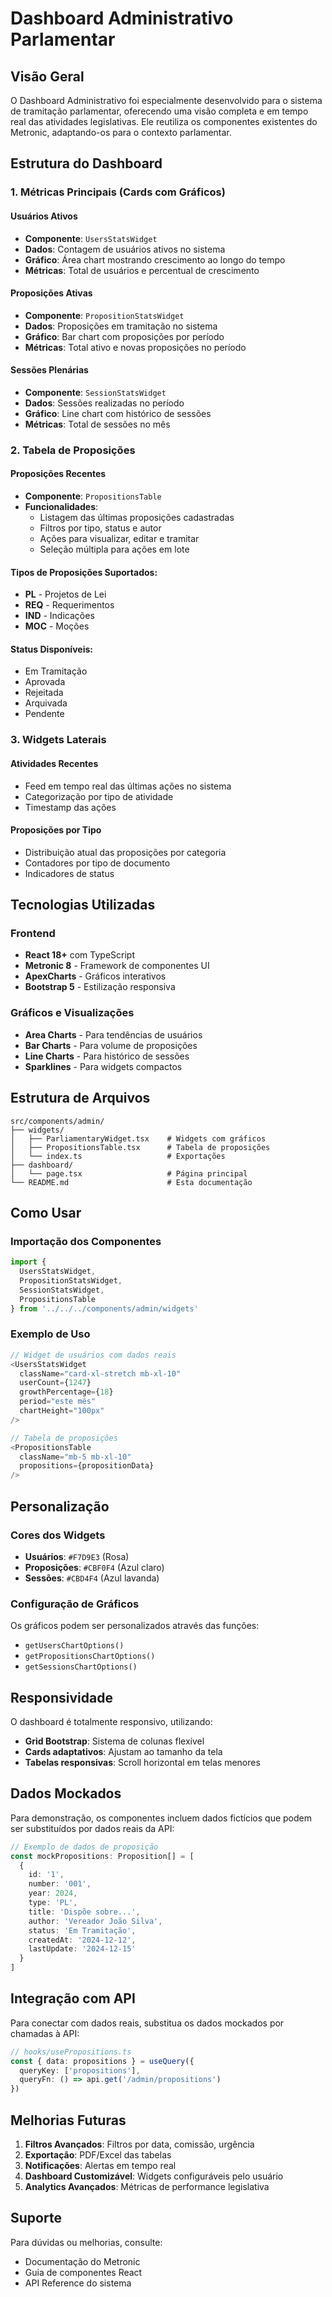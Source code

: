# Dashboard Administrativo Parlamentar

## Visão Geral

O Dashboard Administrativo foi especialmente desenvolvido para o sistema de tramitação parlamentar, oferecendo uma visão completa e em tempo real das atividades legislativas. Ele reutiliza os componentes existentes do Metronic, adaptando-os para o contexto parlamentar.

## Estrutura do Dashboard

### 1. Métricas Principais (Cards com Gráficos)

#### Usuários Ativos
- **Componente**: `UsersStatsWidget`
- **Dados**: Contagem de usuários ativos no sistema
- **Gráfico**: Área chart mostrando crescimento ao longo do tempo
- **Métricas**: Total de usuários e percentual de crescimento

#### Proposições Ativas
- **Componente**: `PropositionStatsWidget`
- **Dados**: Proposições em tramitação no sistema
- **Gráfico**: Bar chart com proposições por período
- **Métricas**: Total ativo e novas proposições no período

#### Sessões Plenárias
- **Componente**: `SessionStatsWidget`
- **Dados**: Sessões realizadas no período
- **Gráfico**: Line chart com histórico de sessões
- **Métricas**: Total de sessões no mês

### 2. Tabela de Proposições

#### Proposições Recentes
- **Componente**: `PropositionsTable`
- **Funcionalidades**:
  - Listagem das últimas proposições cadastradas
  - Filtros por tipo, status e autor
  - Ações para visualizar, editar e tramitar
  - Seleção múltipla para ações em lote

#### Tipos de Proposições Suportados:
- **PL** - Projetos de Lei
- **REQ** - Requerimentos
- **IND** - Indicações
- **MOC** - Moções

#### Status Disponíveis:
- Em Tramitação
- Aprovada
- Rejeitada
- Arquivada
- Pendente

### 3. Widgets Laterais

#### Atividades Recentes
- Feed em tempo real das últimas ações no sistema
- Categorização por tipo de atividade
- Timestamp das ações

#### Proposições por Tipo
- Distribuição atual das proposições por categoria
- Contadores por tipo de documento
- Indicadores de status

## Tecnologias Utilizadas

### Frontend
- **React 18+** com TypeScript
- **Metronic 8** - Framework de componentes UI
- **ApexCharts** - Gráficos interativos
- **Bootstrap 5** - Estilização responsiva

### Gráficos e Visualizações
- **Area Charts** - Para tendências de usuários
- **Bar Charts** - Para volume de proposições
- **Line Charts** - Para histórico de sessões
- **Sparklines** - Para widgets compactos

## Estrutura de Arquivos

```
src/components/admin/
├── widgets/
│   ├── ParliamentaryWidget.tsx    # Widgets com gráficos
│   ├── PropositionsTable.tsx      # Tabela de proposições
│   └── index.ts                   # Exportações
├── dashboard/
│   └── page.tsx                   # Página principal
└── README.md                      # Esta documentação
```

## Como Usar

### Importação dos Componentes

```typescript
import {
  UsersStatsWidget,
  PropositionStatsWidget,
  SessionStatsWidget,
  PropositionsTable
} from '../../../components/admin/widgets'
```

### Exemplo de Uso

```typescript
// Widget de usuários com dados reais
<UsersStatsWidget
  className="card-xl-stretch mb-xl-10"
  userCount={1247}
  growthPercentage={18}
  period="este mês"
  chartHeight="100px"
/>

// Tabela de proposições
<PropositionsTable 
  className="mb-5 mb-xl-10"
  propositions={propositionData}
/>
```

## Personalização

### Cores dos Widgets
- **Usuários**: `#F7D9E3` (Rosa)
- **Proposições**: `#CBF0F4` (Azul claro)
- **Sessões**: `#CBD4F4` (Azul lavanda)

### Configuração de Gráficos
Os gráficos podem ser personalizados através das funções:
- `getUsersChartOptions()`
- `getPropositionsChartOptions()`
- `getSessionsChartOptions()`

## Responsividade

O dashboard é totalmente responsivo, utilizando:
- **Grid Bootstrap**: Sistema de colunas flexível
- **Cards adaptativos**: Ajustam ao tamanho da tela
- **Tabelas responsivas**: Scroll horizontal em telas menores

## Dados Mockados

Para demonstração, os componentes incluem dados fictícios que podem ser substituídos por dados reais da API:

```typescript
// Exemplo de dados de proposição
const mockPropositions: Proposition[] = [
  {
    id: '1',
    number: '001',
    year: 2024,
    type: 'PL',
    title: 'Dispõe sobre...',
    author: 'Vereador João Silva',
    status: 'Em Tramitação',
    createdAt: '2024-12-12',
    lastUpdate: '2024-12-15'
  }
]
```

## Integração com API

Para conectar com dados reais, substitua os dados mockados por chamadas à API:

```typescript
// hooks/usePropositions.ts
const { data: propositions } = useQuery({
  queryKey: ['propositions'],
  queryFn: () => api.get('/admin/propositions')
})
```

## Melhorias Futuras

1. **Filtros Avançados**: Filtros por data, comissão, urgência
2. **Exportação**: PDF/Excel das tabelas
3. **Notificações**: Alertas em tempo real
4. **Dashboard Customizável**: Widgets configuráveis pelo usuário
5. **Analytics Avançados**: Métricas de performance legislativa

## Suporte

Para dúvidas ou melhorias, consulte:
- Documentação do Metronic
- Guia de componentes React
- API Reference do sistema 